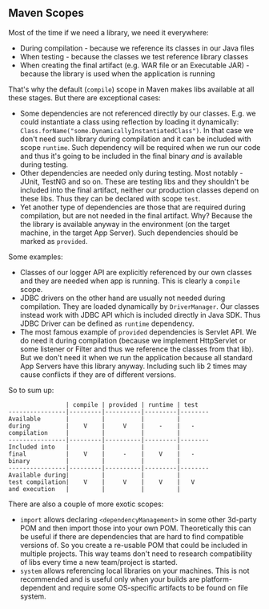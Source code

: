 Maven Scopes
------------

Most of the time if we need a library, we need it everywhere:

- During compilation - because we reference its classes in our Java files
- When testing - because the classes we test reference library classes
- When creating the final artifact (e.g. WAR file or an Executable JAR) - because the library is used when the
application is running

That's why the default (`compile`) scope in Maven makes libs available at all these stages. But there are exceptional
cases:

* Some dependencies are not referenced directly by our classes. E.g. we could instantiate a class using reflection by
loading it dynamically: `Class.forName("some.DynamicallyInstantiatedClass")`. In that case we don't need such library
during compilation and it can be included with scope `runtime`. Such dependency will be required when we run
our code and thus it's going to be included in the final binary _and_ is available during testing.
* Other dependencies are needed only during testing. Most notably - JUnit, TestNG and so on. These are testing libs and
they shouldn't be included into the final artifact, neither our production classes depend on these libs. Thus they can
be declared with scope `test`.
* Yet another type of dependencies are those that are required during compilation, but are not needed in the final
artifact. Why? Because the the library is available anyway in the environment (on the target machine, in the target
App Server). Such dependencies should be marked as `provided`.

Some examples:

* Classes of our logger API are explicitly referenced by our own classes and they are needed when app is running. This
is clearly a `compile` scope.
* JDBC drivers on the other hand are usually not needed during compilation. They are loaded dynamically by
`DriverManager`. Our classes instead work with JDBC API which is included directly in Java SDK. Thus JDBC Driver can
be defined as `runtime` dependency.
* The most famous example of `provided` dependencies is Servlet API. We do need it during compilation (because we
implement HttpServlet or some listener or Filter and thus we reference the classes from that lib). But we don't need it
when we run the application because all standard App Servers have this library anyway. Including such lib 2 times may
cause conflicts if they are of different versions.

So to sum up:

```
                | compile | provided | runtime | test
----------------|---------|----------|---------|--------
Available       |         |          |         |
during          |    V    |     V    |    -    |   -
compilation     |         |          |         |
----------------|---------|----------|---------|--------
Included into   |         |          |         |
final           |    V    |     -    |    V    |   -
binary          |         |          |         |
----------------|---------|----------|---------|--------
Available during|         |          |         |
test compilation|    V    |     V    |    V    |   V
and execution   |         |          |         |
```

There are also a couple of more exotic scopes:

* `import` allows declaring `<dependencyManagement>` in some other 3d-party POM and then import those into your own POM.
Theoretically this can be useful if there are dependencies that are hard to find compatible versions of. So you create
a re-usable POM that could be included in multiple projects. This way teams don't need to research compatibility of
libs every time a new team/project is started.
* `system` allows referencing local libraries on your machines. This is not recommended and is useful only when your
builds are platform-dependent and require some OS-specific artifacts to be found on file system.